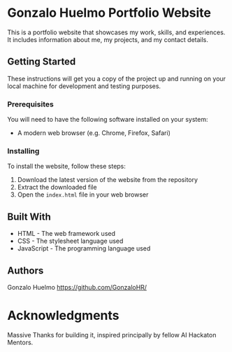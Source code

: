 # Gonzalo Huelmo Portfolio Website

This is a portfolio website that showcases my work, skills, and experiences. It includes information about me, my projects, and my contact details.

## Getting Started

These instructions will get you a copy of the project up and running on your local machine for development and testing purposes.

### Prerequisites

You will need to have the following software installed on your system:

- A modern web browser (e.g. Chrome, Firefox, Safari)

### Installing

To install the website, follow these steps:

1. Download the latest version of the website from the repository
2. Extract the downloaded file
3. Open the `index.html` file in your web browser

## Built With

- HTML - The web framework used
- CSS - The stylesheet language used
- JavaScript - The programming language used

## Authors

Gonzalo Huelmo https://github.com/GonzaloHR/


# Acknowledgments

Massive Thanks for building it, inspired principally by fellow AI Hackaton Mentors.
